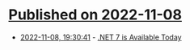 # [Published on 2022-11-08](index.md)

* [2022-11-08, 19:30:41](https://lobste.rs/s/8ddlsj/net_7_is_available_today) - [.NET 7 is Available Today](https://devblogs.microsoft.com/dotnet/announcing-dotnet-7/)
